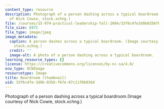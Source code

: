 ```yaml
---
content_type: resource
description: Photograph of a person dashing across a typical boardroom.(Image courtesy
  of Nick Cowie, stock.xchng.)
file: /courses/15-974-practical-leadership-fall-2004/33f6c4fe3d9b0356f67e87c11f8b036d_15-974f04-th.jpg
file_size: 6972
file_type: image/jpeg
image_metadata:
  caption: A person dashes across a typical boardroom. (Image courtesy of Nick Cowie,
    stock.xchng.)
  credit: ''
  image-alt: A photo of a person dashing across a typical boardroom.
learning_resource_types: []
license: https://creativecommons.org/licenses/by-nc-sa/4.0/
ocw_type: OCWImage
resourcetype: Image
title: Boardroom (thumbnail)
uid: 33f6c4fe-3d9b-0356-f67e-87c11f8b036d
---
```

Photograph of a person dashing across a typical boardroom.(Image courtesy of Nick Cowie, stock.xchng.)
